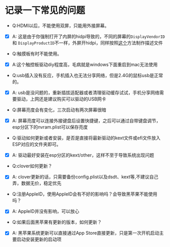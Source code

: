 # 记录一下常见的问题
- Q:HDMI以后，不能使用双屏，只能用外接屏幕。

- [x] A: 这是由于你强制打开了内屏的hidpi导致的，不同的屏幕的` DisplayVendorID ` 和 ` DisplayProductID `不一样，外屏开hidpi，同样按照[这个](https://blog.ourfor.top/2018/01/01/%E5%BC%80%E5%90%AFhidpi/)方法制作描述文件

- Q:触摸板有时不能使用。
- [x] A:这个触控板驱动diy程度高，毛病就是windows下面重启到mac无法使用 

- Q:usb插入没有反应，手机插入也无法分享网络，但是2.4G的鼠标usb是正常的。
- [x] A: usb是没问题的，重新插拔适配器或者清理驱动缓存试试，手机分享网络需要驱动，上网还是建议购买可以驱动的USB网卡

- Q:屏幕亮度会有变化，三次启动有两次屏幕很暗
- [x] A: 屏幕亮度可以连接外接键盘后设置快捷键，之后可以通过自带键盘调节，esp分区下的nvram.plist可以保存亮度

- Q:驱动如何更新或者安装，是否是直接将最新驱动的kext文件或efi文件放入ESP对应的文件夹即可。
- [x] A: 驱动最好安装在esp分区的kext/other，这样不至于导致系统出现问题

- Q:clover如何更新？
- [x] A: clover更新的话，只需要备份config.plist以及dsdt、kext等,不建议自己弄，数据无价，稳定优先

- Q:注册AppleID，使用AppleID会有不好的影响吗？会导致黑苹果不能使用吗？
- [x] A: AppleID并没有影响，可以放心

- Q:如果后面黑苹果有更新的版本，如何更新？
- [x] A: 黑苹果系统更新可以直接通过App Store直接更新，只是第一次开机启动主要启动安装更新的启动项










